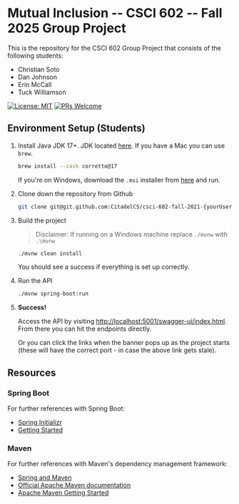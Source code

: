 [//]: # ([![Open in Codespaces]&#40;https://classroom.github.com/assets/launch-codespace-2972f46106e565e64193e422d61a12cf1da4916b45550586e14ef0a7c637dd04.svg&#41;]&#40;https://classroom.github.com/open-in-codespaces?assignment_repo_id=20403271&#41;)
# Mutual Inclusion -- CSCI 602 -- Fall 2025 Group Project

This is the repository for the CSCI 602 Group Project that consists of the
following students:

+ Christian Soto
+ Dan Johnson
+ Erin McCall
+ Tuck Williamson

[![License: MIT](https://img.shields.io/badge/License-MIT-yellow.svg)](https://opensource.org/licenses/MIT)
[![PRs Welcome](https://img.shields.io/badge/PRs-welcome-brightgreen.svg?style=flat-square)](http://makeapullrequest.com)

## Environment Setup (Students)

1. Install Java JDK 17+. JDK located [here](https://docs.aws.amazon.com/corretto/latest/corretto-17-ug/downloads-list.html). If you have a Mac you can use `brew`.
    
    ```bash
    brew install --cask corretto@17
    ```
    
    If you're on Windows, download the `.msi` installer from [here](https://docs.aws.amazon.com/corretto/latest/corretto-17-ug/downloads-list.html) and run.

4. Clone down the repository from Github
    
    ```bash
    git clone git@git.github.com:CitadelCS/csci-602-fall-2021-{yourUsername}.git
    ```

5. Build the project

    > Disclaimer: If running on a Windows machine replace `./mvnw` with `.\mvnw`
    
    ```bash
    ./mvnw clean install
    ```
    
    You should see a success if everything is set up correctly.

6. Run the API

    ```bash
    ./mvnw spring-boot:run
    ```


7. **Success!**
    
    Access the API by visiting [http://localhost:5001/swagger-ui/index.html](http://localhost:5001/swagger-ui/index.html). From there you can hit the endpoints directly.
    
    Or you can click the links when the banner pops up as the project starts (these will
    have the correct port - in case the above link gets stale).

## Resources

### Spring Boot

For further references with Spring Boot:

- [Spring Initializr](https://start.spring.io/)
- [Getting Started](https://spring.io/guides/gs/spring-boot/)

### Maven

For further references with Maven's dependency management framework:

- [Spring and Maven](https://spring.io/guides/gs/spring-boot/)
- [Official Apache Maven documentation](https://maven.apache.org/guides/index.html)
- [Apache Maven Getting Started](https://maven.apache.org/guides/getting-started/)

